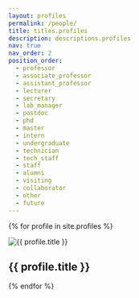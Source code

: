 ```yaml
---
layout: profiles
permalink: /people/
title: titles.profiles
description: descriptions.profiles
nav: true
nav_order: 2
position_order:
  - professor
  - associate_professor
  - assistant_professor
  - lecturer
  - secretary
  - lab_manager
  - postdoc
  - phd
  - master
  - intern
  - undergraduate
  - technician
  - tech_staff
  - staff
  - alumni
  - visiting
  - collaborator
  - other
  - future
---
```


{% for profile in site.profiles %}
  <div class="profile">
    <img src="{{ profile.image }}" alt="{{ profile.title }}">
    <h2>{{ profile.title }}</h2>
    <!-- Add other profile details here -->
  </div>
{% endfor %}